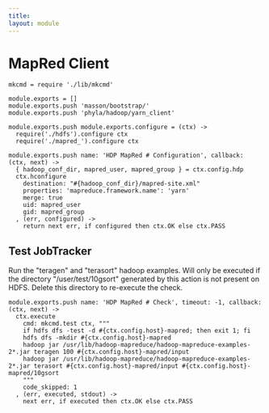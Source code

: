 ```yaml
---
title: 
layout: module
---
```


# MapRed Client

    mkcmd = require './lib/mkcmd'

    module.exports = []
    module.exports.push 'masson/bootstrap/'
    module.exports.push 'phyla/hadoop/yarn_client'

    module.exports.push module.exports.configure = (ctx) ->
      require('./hdfs').configure ctx
      require('./mapred_').configure ctx

    module.exports.push name: 'HDP MapRed # Configuration', callback: (ctx, next) ->
      { hadoop_conf_dir, mapred_user, mapred_group } = ctx.config.hdp
      ctx.hconfigure
        destination: "#{hadoop_conf_dir}/mapred-site.xml"
        properties: 'mapreduce.framework.name': 'yarn'
        merge: true
        uid: mapred_user
        gid: mapred_group
      , (err, configured) ->
        return next err, if configured then ctx.OK else ctx.PASS 

## Test JobTracker

Run the "teragen" and "terasort" hadoop examples. Will only
be executed if the directory "/user/test/10gsort" generated 
by this action is not present on HDFS. Delete this directory 
to re-execute the check.

    module.exports.push name: 'HDP MapRed # Check', timeout: -1, callback: (ctx, next) ->
      ctx.execute
        cmd: mkcmd.test ctx, """
        if hdfs dfs -test -d #{ctx.config.host}-mapred; then exit 1; fi
        hdfs dfs -mkdir #{ctx.config.host}-mapred
        hadoop jar /usr/lib/hadoop-mapreduce/hadoop-mapreduce-examples-2*.jar teragen 100 #{ctx.config.host}-mapred/input
        hadoop jar /usr/lib/hadoop-mapreduce/hadoop-mapreduce-examples-2*.jar terasort #{ctx.config.host}-mapred/input #{ctx.config.host}-mapred/10gsort
        """
        code_skipped: 1
      , (err, executed, stdout) ->
        next err, if executed then ctx.OK else ctx.PASS